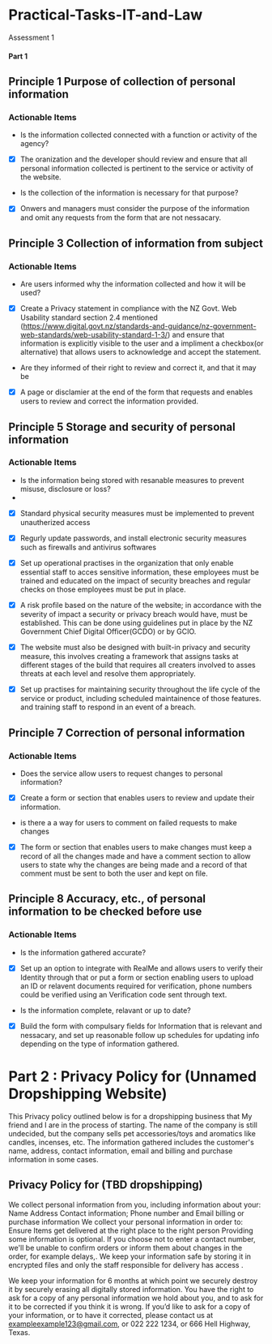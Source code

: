 # Practical-Tasks-IT-and-Law
Assessment 1

#### Part 1

## Principle 1 Purpose of collection of personal information
### Actionable Items

- Is the information collected connected with a function or activity of the agency?
 
- [x] The oranization and the developer should review and ensure that all personal information collected is pertinent to the service or activity of the website.

<!-- consider making these phrases more developer friendly. Is this how you would like things to be written? "the student should review and ensure" it's not the typical way things are phrased in a dev team. It would be more conversational i.e. as a user i would like to know that info collected about me is only used for X purpose. -->

- Is the collection of the information is necessary for that purpose?

- [x] Onwers and managers must consider the purpose of the information and omit any requests from the form that are not nessacary. 

## Principle 3 Collection of information from subject
### Actionable Items

- Are users informed why the information collected and how it will be used?

- [x]  Create a Privacy statement in compliance with the NZ Govt. Web Usability standard section 2.4 mentioned (https://www.digital.govt.nz/standards-and-guidance/nz-government-web-standards/web-usability-standard-1-3/) and ensure that information is explicitly visible to the user and a impliment a checkbox(or alternative) that allows users to acknowledge and accept the statement. 

- Are they informed of their right to review and correct it, and that it may be 

- [x] A page or disclamier at the end of the form that requests and enables users to review and correct the information provided.

## Principle 5 Storage and security of personal information
### Actionable Items

- Is the information being stored with resanable measures to prevent misuse, disclosure or loss?
- 
- [x] Standard physical security measures must be implemented to prevent unautherized access

- [x] Regurly update passwords, and install electronic security measures such as firewalls and antivirus softwares

- [x] Set up operational practises in the organization that only enable essential staff to acces sensitive information, these employees must be trained and educated on the impact of security breaches and regular checks on those employees must be put in place.

- [x] A risk profile based on the nature of the website; in accordance with the severity of impact a security or privacy breach would have, must be established. This can be done using guidelines put in place by the NZ Government Chief Digital Officer(GCDO) or by GCIO.  

- [x] The website must also be designed with built-in privacy and security measure, this involves creating a framework that assigns tasks at different stages of the build that requires all creaters involved to asses threats at each level and resolve them appropriately.

- [x] Set up practises for maintaining security throughout the life cycle of the service or product, including scheduled maintainence of those features. and training staff to respond in an event of a breach.

## Principle 7 Correction of personal information
### Actionable Items

- Does the service allow users to request changes to personal information? 

- [x] Create a form or section that enables users to review and update their information.

- is there a a way for users to comment on failed requests to make changes

- [x] The form or section that enables users to make changes must keep a record of all the changes made and have a comment section to allow users to state why the changes are being made and a record of that comment must be sent to both the user and kept on file.

## Principle 8 Accuracy, etc., of personal information to be checked before use
### Actionable Items

- Is the information gathered accurate? 

- [x] Set up an option to integrate with RealMe and allows users to verify their Identity through that or put a form or section enabling users to upload an ID or relavent documents required for verification, phone numbers could be verified using an Verification code sent through text.

- Is the information complete, relavant or up to date?

- [x] Build the form with compulsary fields for Information that is relevant and nessacary, and set up reasonable follow up schedules for updating info depending on the type of information gathered.






# Part 2 : Privacy Policy for (Unnamed Dropshipping Website)

This Privacy policy outlined below is for a dropshipping business that My friend and I are in the process of starting. The name of the company is still undecided, but the company sells pet accessories/toys and aromatics like candles, incenses, etc. The information gathered includes the customer's name, address, contact information, email and billing and purchase information in some cases.
## Privacy Policy for (TBD dropshipping)
We collect personal information from you, including information about your:
Name
Address
Contact information; Phone number and Email
billing or purchase information
We collect your personal information in order to:
Ensure Items get delivered at the right place to the right person
Providing some information is optional. If you choose not to enter a contact number, we'll be unable to confirm orders or inform them about changes in the order, for example delays,.
We keep your information safe by storing it in encrypted files and only the staff responsible for delivery has access .

We keep your information for 6 months at which point we securely destroy it by securely erasing all digitally stored information.
You have the right to ask for a copy of any personal information we hold about you, and to ask for it to be corrected if you think it is wrong. If you’d like to ask for a copy of your information, or to have it corrected, please contact us at exampleexample123@gmail.com, or 022 222 1234, or 666 Hell Highway, Texas.
